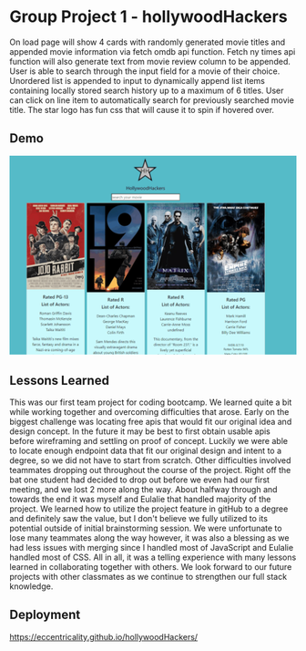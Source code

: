 
# Group Project 1 - hollywoodHackers

On load page will show 4 cards with randomly generated movie titles and appended movie information via fetch omdb api function. Fetch ny times api function will also generate text from movie review column to be appended. User is able to search through the input field for a movie of their choice. Unordered list is appended to input to dynamically append list items containing locally stored search history up to a maximum of 6 titles. User can click on line item to automatically search for previously searched movie title. The star logo has fun css that will cause it to spin if hovered over.

## Demo

![ gif of demo](./demo.gif)

  
## Lessons Learned

This was our first team project for coding bootcamp. We learned quite a bit while working together and overcoming difficulties that arose. Early on the biggest challenge was locating free apis that would fit our original idea and design concept. In the future it may be best to first obtain usable apis before wireframing and settling on proof of concept. Luckily we were able to locate enough endpoint data that fit our original design and intent to a degree, so we did not have to start from scratch. Other difficulties involved teammates dropping out throughout the course of the project. Right off the bat one student had decided to drop out before we even had our first meeting, and we lost 2 more along the way. About halfway through and towards the end it was myself and Eulalie that handled majority of the project. We learned how to utilize the project feature in gitHub to a degree and definitely saw the value, but I don't believe we fully utilized to its potential outside of initial brainstorming session. We were unfortunate to lose many teammates along the way however, it was also a blessing as we had less issues with merging since I handled most of JavaScript and Eulalie handled most of CSS. All in all, it was a telling experience with many lessons learned in collaborating together with others. We look forward to our future projects with other classmates as we continue to strengthen our full stack knowledge.

  
## Deployment

https://eccentricality.github.io/hollywoodHackers/

  